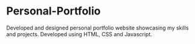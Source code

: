 # Personal-Portfolio
Developed and designed personal portfolio website showcasing my skills and projects. Developed using HTML, CSS and Javascript.
